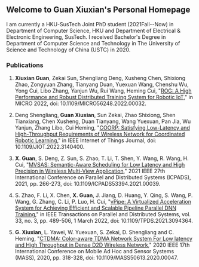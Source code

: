 ## Welcome to Guan Xiuxian's Personal Homepage

I am currently a HKU-SusTech Joint PhD student (2021Fall--Now) in Department of Computer Science, HKU and Department of Electrical & Electronic Engineering, SusTech. I received Bachelor's Degree in Department of Computer Science and Technology in The University of Science and Technology of China (USTC) in 2020.

### Publications

1. **Xiuxian Guan**, Zekai Sun, Shengliang Deng, Xusheng Chen, Shixiong Zhao, Zongyuan Zhang, Tianyang Duan, Yuexuan Wang, Chenshu Wu, Yong Cui, Libo Zhang, Yanjun Wu, Rui Wang, Heming Cui, "[ROG: A High Performance and Robust Distributed Training System for Robotic IoT](https://ieeexplore.ieee.org/document/9923782)," in MICRO 2022, doi: 10.1109/MICRO56248.2022.00032.

2. Deng Shengliang, **Guan Xiuxian**, Sun Zekai, Zhao Shixiong, Shen Tianxiang, Chen Xusheng, Duan Tianyang, Wang Yuexuan, Pan Jia, Wu Yanjun, Zhang Libo, Cui Heming, "[COORP: Satisfying Low-Latency and High-Throughput Requirements of Wireless Network for Coordinated Robotic Learning](https://ieeexplore.ieee.org/abstract/document/9670456)," in IEEE Internet of Things Journal, doi: 10.1109/JIOT.2022.3140400.

3. **X. Guan**, S. Deng, Z. Sun, S. Zhao, T. Li, T. Shen, Y. Wang, R. Wang, H. Cui, "[MVSAS: Semantic-Aware Scheduling for Low Latency and High Precision in Wireless Multi-View Application](https://ieeexplore.ieee.org/document/9763805)," 2021 IEEE 27th International Conference on Parallel and Distributed Systems (ICPADS), 2021, pp. 266-273, doi: 10.1109/ICPADS53394.2021.00039.

4. S. Zhao, F. Li, X. Chen, **X. Guan**, J. Jiang, D. Huang, Y. Qing, S. Wang, P. Wang, G. Zhang, C. Li, P. Luo, H. Cui, "[vPipe: A Virtualized Acceleration System for Achieving Efficient and Scalable Pipeline Parallel DNN Training](https://ieeexplore.ieee.org/document/9472938)," in IEEE Transactions on Parallel and Distributed Systems, vol. 33, no. 3, pp. 489-506, 1 March 2022, doi: 10.1109/TPDS.2021.3094364.

5. **G. Xiuxian**, L. Yawei, W. Yuexuan, S. Zekai, D. Shengliang and C. Heming, "[CTDMA: Color-aware TDMA Network System For Low latency and High Throughput in Dense D2D Wireless Network](https://ieeexplore.ieee.org/document/9356015)," 2020 IEEE 17th International Conference on Mobile Ad Hoc and Sensor Systems (MASS), 2020, pp. 318-328, doi: 10.1109/MASS50613.2020.00047.



